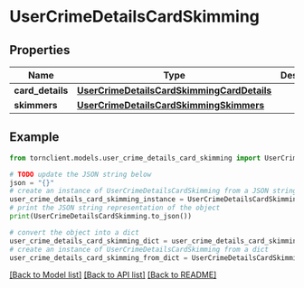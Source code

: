 # UserCrimeDetailsCardSkimming


## Properties

Name | Type | Description | Notes
------------ | ------------- | ------------- | -------------
**card_details** | [**UserCrimeDetailsCardSkimmingCardDetails**](UserCrimeDetailsCardSkimmingCardDetails.md) |  | 
**skimmers** | [**UserCrimeDetailsCardSkimmingSkimmers**](UserCrimeDetailsCardSkimmingSkimmers.md) |  | 

## Example

```python
from tornclient.models.user_crime_details_card_skimming import UserCrimeDetailsCardSkimming

# TODO update the JSON string below
json = "{}"
# create an instance of UserCrimeDetailsCardSkimming from a JSON string
user_crime_details_card_skimming_instance = UserCrimeDetailsCardSkimming.from_json(json)
# print the JSON string representation of the object
print(UserCrimeDetailsCardSkimming.to_json())

# convert the object into a dict
user_crime_details_card_skimming_dict = user_crime_details_card_skimming_instance.to_dict()
# create an instance of UserCrimeDetailsCardSkimming from a dict
user_crime_details_card_skimming_from_dict = UserCrimeDetailsCardSkimming.from_dict(user_crime_details_card_skimming_dict)
```
[[Back to Model list]](../README.md#documentation-for-models) [[Back to API list]](../README.md#documentation-for-api-endpoints) [[Back to README]](../README.md)


